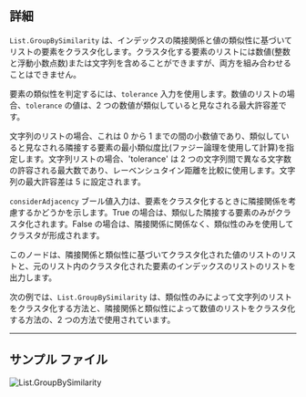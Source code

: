 ## 詳細
`List.GroupBySimilarity` は、インデックスの隣接関係と値の類似性に基づいてリストの要素をクラスタ化します。クラスタ化する要素のリストには数値(整数と浮動小数点数)または文字列を含めることができますが、両方を組み合わせることはできません。

要素の類似性を判定するには、`tolerance` 入力を使用します。数値のリストの場合、`tolerance` の値は、2 つの数値が類似していると見なされる最大許容差です。

文字列のリストの場合、これは 0 から 1 までの間の小数値であり、類似していると見なされる隣接する要素の最小類似度比(ファジー論理を使用して計算)を指定します。文字列リストの場合、'tolerance' は 2 つの文字列間で異なる文字数の許容される最大数であり、レーベンシュタイン距離を比較に使用します。文字列の最大許容差は 5 に設定されます。

`considerAdjacency` ブール値入力は、要素をクラスタ化するときに隣接関係を考慮するかどうかを示します。True の場合は、類似した隣接する要素のみがクラスタ化されます。False の場合は、隣接関係に関係なく、類似性のみを使用してクラスタが形成されます。

このノードは、隣接関係と類似性に基づいてクラスタ化された値のリストのリストと、元のリスト内のクラスタ化された要素のインデックスのリストのリストを出力します。

次の例では、`List.GroupBySimilarity` は、類似性のみによって文字列のリストをクラスタ化する方法と、隣接関係と類似性によって数値のリストをクラスタ化する方法の、2 つの方法で使用されています。
___
## サンプル ファイル

![List.GroupBySimilarity](./DSCore.List.GroupBySimilarity_img.jpg)
